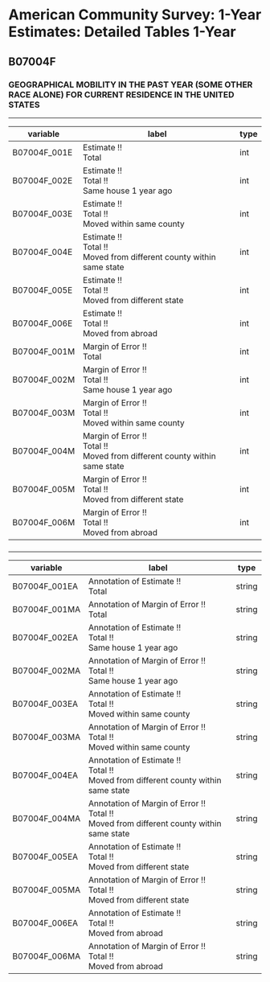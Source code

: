 # American Community Survey: 1-Year Estimates: Detailed Tables 1-Year

## B07004F

### GEOGRAPHICAL MOBILITY IN THE PAST YEAR (SOME OTHER RACE ALONE) FOR CURRENT RESIDENCE IN THE UNITED STATES

___

| variable | label | type |
| ----- | ----- | ----- |
| B07004F_001E | Estimate !!<br>Total | int |
| B07004F_002E | Estimate !!<br>Total !!<br>Same house 1 year ago | int |
| B07004F_003E | Estimate !!<br>Total !!<br>Moved within same county | int |
| B07004F_004E | Estimate !!<br>Total !!<br>Moved from different county within same state | int |
| B07004F_005E | Estimate !!<br>Total !!<br>Moved from different state | int |
| B07004F_006E | Estimate !!<br>Total !!<br>Moved from abroad | int |
| B07004F_001M | Margin of Error !!<br>Total | int |
| B07004F_002M | Margin of Error !!<br>Total !!<br>Same house 1 year ago | int |
| B07004F_003M | Margin of Error !!<br>Total !!<br>Moved within same county | int |
| B07004F_004M | Margin of Error !!<br>Total !!<br>Moved from different county within same state | int |
| B07004F_005M | Margin of Error !!<br>Total !!<br>Moved from different state | int |
| B07004F_006M | Margin of Error !!<br>Total !!<br>Moved from abroad | int |
### 

___

| variable | label | type |
| ----- | ----- | ----- |
| B07004F_001EA | Annotation of Estimate !!<br>Total | string |
| B07004F_001MA | Annotation of Margin of Error !!<br>Total | string |
| B07004F_002EA | Annotation of Estimate !!<br>Total !!<br>Same house 1 year ago | string |
| B07004F_002MA | Annotation of Margin of Error !!<br>Total !!<br>Same house 1 year ago | string |
| B07004F_003EA | Annotation of Estimate !!<br>Total !!<br>Moved within same county | string |
| B07004F_003MA | Annotation of Margin of Error !!<br>Total !!<br>Moved within same county | string |
| B07004F_004EA | Annotation of Estimate !!<br>Total !!<br>Moved from different county within same state | string |
| B07004F_004MA | Annotation of Margin of Error !!<br>Total !!<br>Moved from different county within same state | string |
| B07004F_005EA | Annotation of Estimate !!<br>Total !!<br>Moved from different state | string |
| B07004F_005MA | Annotation of Margin of Error !!<br>Total !!<br>Moved from different state | string |
| B07004F_006EA | Annotation of Estimate !!<br>Total !!<br>Moved from abroad | string |
| B07004F_006MA | Annotation of Margin of Error !!<br>Total !!<br>Moved from abroad | string |

